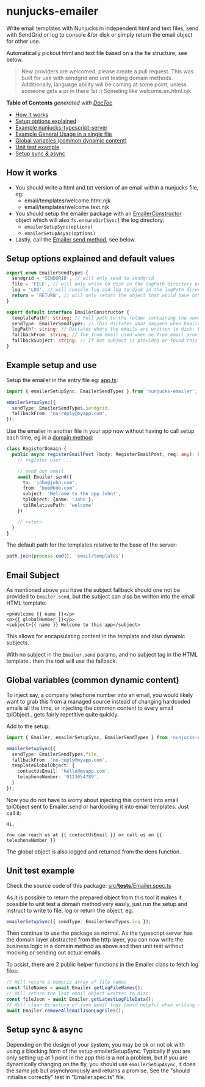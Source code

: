 # nunjucks-emailer

Write email templates with Nunjucks in independent html and text files, send with SendGrid or log to console &/or disk or simply return the email object for other use.

Automatically pickout html and text file based on a the fie structure, see below.

> New providers are welcomed, please create a pull request. This was built for use with sendgrid and unit testing domain methods.
> Additionally, language ability will be coming at some point, unless someone gets a pr in there 1st :) Someting like welcome.en.html.njk

<!-- START doctoc generated TOC please keep comment here to allow auto update -->
<!-- DON'T EDIT THIS SECTION, INSTEAD RE-RUN doctoc TO UPDATE -->
**Table of Contents**  *generated with [DocToc](https://github.com/thlorenz/doctoc)*

- [How it works](#how-it-works)
- [Setup options explained](#setup-options-explained)
- [Example nunjucks-typescript-server](#example-nunjucks-typescript-server)
- [Example General Usage in a single file](#example-general-usage-in-a-single-file)
- [Global variables (common dynamic content)](#global-variables-common-dynamic-content)
- [Unit test example](#unit-test-example)
- [Setup sync & async](#setup-sync--async)

<!-- END doctoc generated TOC please keep comment here to allow auto update -->

## How it works
- You should write a html and txt version of an email within a nunjucks file, eg:
  - email/templates/welcome.html.njk
  - email/templates/welcome.text.njk
- You should setup the emailer package with an [EmailerConstructor](https://github.com/johndcarmichael/nunjucks-emailer/blob/master/src/interfaces/EmailerContructor.ts) object which will also `fs.ensureDir[Sync]` the log directory:
  - `emailerSetupSync(options)`
  - `emailerSetupAsync(options)`
- Lastly, call the [Emailer send method](https://github.com/johndcarmichael/nunjucks-emailer/blob/master/src/Emailer.ts#L9), see below.

## Setup options explained and default values
```typescript
export enum EmailerSendTypes {
  sendgrid = 'SENDGRID', // will only send to sendgrid
  file = 'FILE', // will only write to disk in the logPath directory provided in the setup options
  log = 'LOG', // will console.log and log to disk in the logPath directory provided in the setup options
  return = 'RETURN', // will only return the object that would have otherwise been used in the above
}

export default interface EmailerConstructor {
  templatePath?: string; // Full path to the folder containing the nunuck email templates, defaults to ./email/templates
  sendType: EmailerSendTypes; // This dictates what happens when Emailer.send is called values from the above enum
  logPath?: string; // Dictates where the emails are written to disk: EmailerSendTypes.file, defaults to email/logs
  fallbackFrom: string; // The from email used when no from email provided, typically a system email address, eg "no-reply@myawesome.app"
  fallbackSubject: string; // If not subject is provided or found this is the fallback
}
```

## Example setup and use
Setup the emailer in the entry file eg: [app.ts](https://github.com/acrontum/nunjucks-typescript-server/blob/master/src/app.ts):
```typescript
import { emailerSetupSync, EmailerSendTypes } from 'nunjucks-emailer';

emailerSetupSync({ 
  sendType: EmailerSendTypes.sendgrid,
  fallbackFrom: 'no-reply@myapp.com',
});
```

Use the emailer in another file in your app now without having to call setup each time, eg in a [domain method](https://github.com/acrontum/nunjucks-typescript-server/blob/master/src/domains/___stub.ts.njk):
```typescript
class RegisterDomain {
  public async registerEmailPost (body: RegisterEmailPost, req: any): Promise<Login> {
    // register user ...

    // send out email
    await Emailer.send({
      to: 'john@john.com',
      from: 'bob@bob.com', 
      subject: 'Welcome to the app John!', 
      tplObject: {name: 'John'}, 
      tplRelativePath: 'welcome'
    })

    // return 
  }
}
```

The default path for the templates relative to the base of the server:
```typescript
path.join(process.cwd(), 'email/templates')
```

## Email Subject
As mentioned above you have the subject fallback should one not be provided to `Emailer.send`, but the subject can also be written into the email HTML template:

```
<p>Welcome {{ name }}</p>
<p>{{ globalNumber }}</p>
<subject>{{ name }} Welcome to this app</subject>
```

This allows for encapsulating content in the template and also dynamic subjects.

With no subject in the `Emailer.send` params, and no subject tag in the HTML template.. then the tool will use the fallback. 


## Global variables (common dynamic content)
To inject say, a company telephone number into an email, you would likely want to grab this from a managed source instead of changing hardcoded emails all the time, or injecting the common content to every email tplObject.. gets fairly repetitive quite quickly.

Add to the setup:
```typescript
import { Emailer, emailerSetupSync, EmailerSendTypes } from 'nunjucks-emailer';

emailerSetupSync({
  sendType: EmailerSendTypes.file,
  fallbackFrom: 'no-reply@myapp.com',
  templateGlobalObject: {
    contactUsEmail: 'hello@myapp.com',
    telephoneNumber: '0123654789',
  }
});
```

Now you do not have to worry about injecting this content into email tplObject sent to Emailer.send or hardcoding it into email templates. Just call it:
```twig
Hi,

You can reach us at {{ contactUsEmail }} or call us on {{ telephoneNumber }}
```

The global object is also logged and returned from the dens function.


## Unit test example

Check the source code of this package: [src/__tests__/Emailer.spec.ts](https://github.com/johndcarmichael/nunjucks-emailer/blob/master/src/__tests__/Emailer.ts)

As it is possible to return the prepared object from this tool it makes it possible to unit test a domain method very easily, just run the setup and instruct to write to file, log or return the object, eg:

```typescript
emailerSetupSync({ sendType: EmailerSendTypes.log });
```

Then continue to use the package as normal. As the typescript server has the domain layer abstracted from the http layer, you can now write the business logic in a domain method as above and then unit test without mocking or sending out actual emails.

To assist, there are 2 public helper functions in the Emailer class to fetch log files:
```typescript
// Will return a numeric array of file names
const fileNames = await Emailer.getLogFileNames();
// Will return the last email object written to disc
const fileJson = await Emailer.getLatestLogFileData();
// Will clear directory of json email logs (most helpful when writing tests the app which uses this class)
await Emailer.removeAllEmailJsonLogFiles();
```


## Setup sync & async
Depending on the design of your system, you may be ok or not ok with using a blocking form of the setup emailerSetupSync. Typically if you are only setting up at 1 point in the app this is a not a problem, but if you are dynamically changing on the fly, you should use `emailerSetupAsync`, it does the same job but asynchronously and returns a promise. See the "should initialise correctly" test in "Emailer.spec.ts" file.


